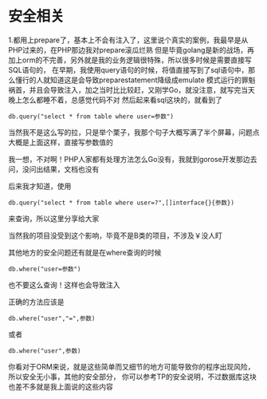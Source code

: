 # 安全相关

1.都用上prepare了，基本上不会有注入了，这里说个真实的案例，我最早是从PHP过来的，在PHP那边我对prepare滚瓜烂熟
但是毕竟golang是新的战场，再加上orm的不完善，另外就是我的业务逻辑很特殊，所以很多时候是需要直接写SQL语句的，
在早期，我使用query语句的时候，将值直接写到了sql语句中，那么懂行的人就知道这是会导致preparestatement降级成emulate
模式运行的罪魁祸首，并且会导致注入，加之当时比比较赶，又刚学Go，就没注意，就写完当天晚上怎么都睡不着，总感觉代码不对
然后起来看sql这块的，就看到了
~~~
db.query("select * from table where user=参数")
~~~
当然我不是这么写的拉，只是举个栗子，我那个句子大概写满了半个屏幕，问题点大概是上面这样，直接写参数值的

我一想，不对啊！PHP人家都有处理方法怎么Go没有，我就到gorose开发那边去问，没问出结果，文档也没有

后来我才知道，使用
~~~
db.query("select * from table where user=?",[]interface{}{参数})
~~~
来查询，所以这里分享给大家

当然我的项目没受到这个影响，毕竟不是B类的项目，不涉及￥没人盯

其他地方的安全问题还有就是在where查询的时候
~~~
db.where("user=参数")
~~~
也不要这么查询！这样也会导致注入

正确的方法应该是
~~~
db.where("user","=",参数)
~~~
或者
~~~
db.where("user",参数)
~~~

你看对于ORM来说，就是这些简单而又细节的地方可能导致你的程序出现风险，所以安全无小事，其他的安全部分，
你可以参考TP的安全说明，不过数据库这块也差不多就是我上面说的这些内容

